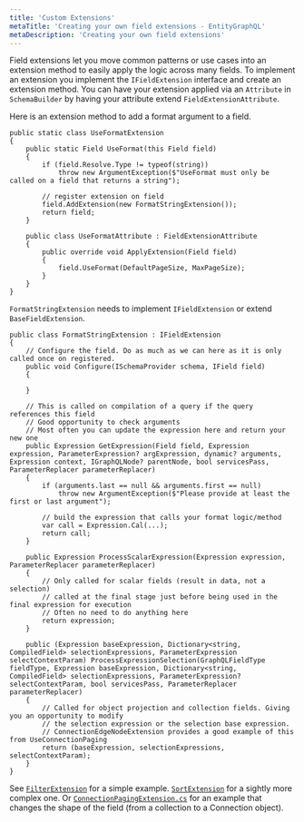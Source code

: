 ```yaml
---
title: 'Custom Extensions'
metaTitle: 'Creating your own field extensions - EntityGraphQL'
metaDescription: 'Creating your own field extensions'
---
```


Field extensions let you move common patterns or use cases into an extension method to easily apply the logic across many fields. To implement an extension you implement the `IFieldExtension` interface and create an extension method. You can have your extension applied via an `Attribute` in `SchemaBuilder` by having your attribute extend `FieldExtensionAttribute`.

Here is an extension method to add a format argument to a field.

```
public static class UseFormatExtension
{
    public static Field UseFormat(this Field field)
    {
        if (field.Resolve.Type != typeof(string))
            throw new ArgumentException($"UseFormat must only be called on a field that returns a string");

        // register extension on field
        field.AddExtension(new FormatStringExtension());
        return field;
    }

    public class UseFormatAttribute : FieldExtensionAttribute
    {
        public override void ApplyExtension(Field field)
        {
            field.UseFormat(DefaultPageSize, MaxPageSize);
        }
    }
}
```

`FormatStringExtension` needs to implement `IFieldExtension` or extend `BaseFieldExtension`.

```
public class FormatStringExtension : IFieldExtension
{
    // Configure the field. Do as much as we can here as it is only called once on registered.
    public void Configure(ISchemaProvider schema, IField field)
    {

    }

    // This is called on compilation of a query if the query references this field
    // Good opportunity to check arguments
    // Most often you can update the expression here and return your new one
    public Expression GetExpression(Field field, Expression expression, ParameterExpression? argExpression, dynamic? arguments, Expression context, IGraphQLNode? parentNode, bool servicesPass, ParameterReplacer parameterReplacer)
    {
        if (arguments.last == null && arguments.first == null)
            throw new ArgumentException($"Please provide at least the first or last argument");

        // build the expression that calls your format logic/method
        var call = Expression.Cal(...);
        return call;
    }

    public Expression ProcessScalarExpression(Expression expression, ParameterReplacer parameterReplacer)
    {
        // Only called for scalar fields (result in data, not a selection)
        // called at the final stage just before being used in the final expression for execution
        // Often no need to do anything here
        return expression;
    }

    public (Expression baseExpression, Dictionary<string, CompiledField> selectionExpressions, ParameterExpression selectContextParam) ProcessExpressionSelection(GraphQLFieldType fieldType, Expression baseExpression, Dictionary<string, CompiledField> selectionExpressions, ParameterExpression? selectContextParam, bool servicesPass, ParameterReplacer parameterReplacer)
    {
        // Called for object projection and collection fields. Giving you an opportunity to modify
        // the selection expression or the selection base expression.
        // ConnectionEdgeNodeExtension provides a good example of this from UseConnectionPaging
        return (baseExpression, selectionExpressions, selectContextParam);
    }
}
```

See [`FilterExtension`](https://github.com/EntityGraphQL/EntityGraphQL/blob/master/src/EntityGraphQL/Schema/FieldExtensions/Filter/FilterExtension.cs) for a simple example. [`SortExtension`](https://github.com/EntityGraphQL/EntityGraphQL/blob/master/src/EntityGraphQL/Schema/FieldExtensions/Sorting/SortExtension.cs) for a sightly more complex one. Or [`ConnectionPagingExtension.cs`](https://github.com/EntityGraphQL/EntityGraphQL/blob/master/src/EntityGraphQL/Schema/FieldExtensions/ConnectionPaging/ConnectionPagingExtension.cs) for an example that changes the shape of the field (from a collection to a Connection object).
